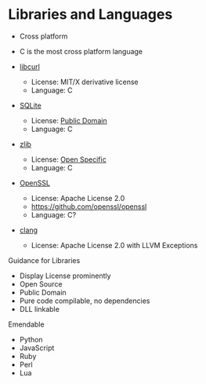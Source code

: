 # Libraries and Languages

- Cross platform

- C is the most cross platform language

- [libcurl](https://curl.se/libcurl/)
    - License: MIT/X derivative license
    - Language: C

- [SQLite](https://sqlite.org/)
    - License: [Public Domain](https://sqlite.org/copyright.html)
    - Language: C

- [zlib](http://zlib.net/)
    - License: [Open Specific](http://zlib.net/zlib_license.html)
    - Language: C

- [OpenSSL](https://www.openssl.org/)
    - License: Apache License 2.0
    - https://github.com/openssl/openssl
    - Language: C?

- [clang](https://clang.llvm.org/)
    - License: Apache License 2.0 with LLVM Exceptions

Guidance for Libraries

- Display License prominently
- Open Source
- Public Domain
- Pure code compilable, no dependencies
- DLL linkable


Emendable

- Python
- JavaScript
- Ruby
- Perl
- Lua
